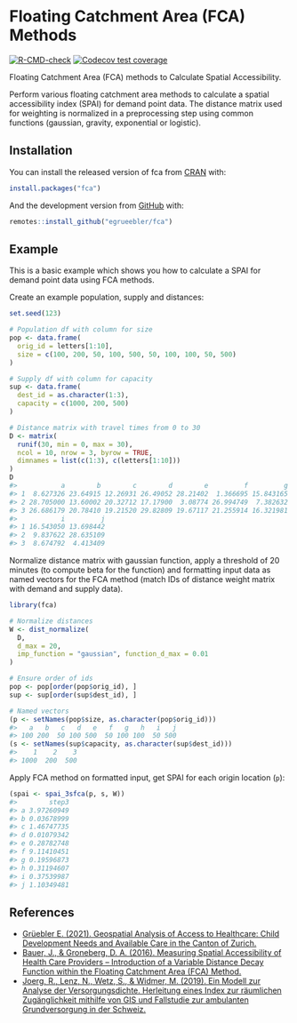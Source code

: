 
<!-- README.md is generated from README.Rmd. Please edit that file -->

# Floating Catchment Area (FCA) Methods

<!-- badges: start -->

[![R-CMD-check](https://github.com/egrueebler/fca/workflows/R-CMD-check/badge.svg)](https://github.com/egrueebler/fca/actions)
[![Codecov test
coverage](https://codecov.io/gh/egrueebler/fca/branch/main/graph/badge.svg)](https://app.codecov.io/gh/egrueebler/fca/branch/main)
<!-- badges: end -->

Floating Catchment Area (FCA) methods to Calculate Spatial
Accessibility.

Perform various floating catchment area methods to calculate a spatial
accessibility index (SPAI) for demand point data. The distance matrix
used for weighting is normalized in a preprocessing step using common
functions (gaussian, gravity, exponential or logistic).

## Installation

You can install the released version of fca from
[CRAN](https://CRAN.R-project.org) with:

``` r
install.packages("fca")
```

And the development version from
[GitHub](https://github.com/egrueebler/fca) with:

``` r
remotes::install_github("egrueebler/fca")
```

## Example

This is a basic example which shows you how to calculate a SPAI for
demand point data using FCA methods.

Create an example population, supply and distances:

``` r
set.seed(123)

# Population df with column for size
pop <- data.frame(
  orig_id = letters[1:10],
  size = c(100, 200, 50, 100, 500, 50, 100, 100, 50, 500)
)

# Supply df with column for capacity
sup <- data.frame(
  dest_id = as.character(1:3),
  capacity = c(1000, 200, 500)
)

# Distance matrix with travel times from 0 to 30
D <- matrix(
  runif(30, min = 0, max = 30),
  ncol = 10, nrow = 3, byrow = TRUE,
  dimnames = list(c(1:3), c(letters[1:10]))
)
D
#>           a        b        c        d        e         f         g         h
#> 1  8.627326 23.64915 12.26931 26.49052 28.21402  1.366695 15.843165 26.772571
#> 2 28.705000 13.60002 20.32712 17.17900  3.08774 26.994749  7.382632  1.261786
#> 3 26.686179 20.78410 19.21520 29.82809 19.67117 21.255914 16.321981 17.824261
#>           i         j
#> 1 16.543050 13.698442
#> 2  9.837622 28.635109
#> 3  8.674792  4.413409
```

Normalize distance matrix with gaussian function, apply a threshold of
20 minutes (to compute beta for the function) and formatting input data
as named vectors for the FCA method (match IDs of distance weight matrix
with demand and supply data).

``` r
library(fca)

# Normalize distances
W <- dist_normalize(
  D,
  d_max = 20,
  imp_function = "gaussian", function_d_max = 0.01
)

# Ensure order of ids
pop <- pop[order(pop$orig_id), ]
sup <- sup[order(sup$dest_id), ]

# Named vectors
(p <- setNames(pop$size, as.character(pop$orig_id)))
#>   a   b   c   d   e   f   g   h   i   j 
#> 100 200  50 100 500  50 100 100  50 500
(s <- setNames(sup$capacity, as.character(sup$dest_id)))
#>    1    2    3 
#> 1000  200  500
```

Apply FCA method on formatted input, get SPAI for each origin location
(`p`):

``` r
(spai <- spai_3sfca(p, s, W))
#>        step3
#> a 3.97260949
#> b 0.03678999
#> c 1.46747735
#> d 0.01079342
#> e 0.28782748
#> f 9.11410451
#> g 0.19596873
#> h 0.31194607
#> i 0.37539987
#> j 1.10349481
```

## References

  - [Grüebler E. (2021). Geospatial Analysis of Access to Healthcare:
    Child Development Needs and Available Care in the Canton of
    Zurich.](https://lean-gate.geo.uzh.ch/prod/typo3conf/ext/qfq/Classes/Api/download.php/mastersThesis/833)
  - [Bauer, J., & Groneberg, D. A. (2016). Measuring Spatial
    Accessibility of Health Care Providers – Introduction of a Variable
    Distance Decay Function within the Floating Catchment Area (FCA)
    Method.](https://doi.org/10.1371/journal.pone.0159148)
  - [Joerg, R., Lenz, N., Wetz, S., & Widmer, M. (2019). Ein Modell zur
    Analyse der Versorgungsdichte. Herleitung eines Index zur räumlichen
    Zugänglichkeit mithilfe von GIS und Fallstudie zur ambulanten
    Grundversorgung in der
    Schweiz.](https://www.obsan.admin.ch/de/publikationen/2019-ein-modell-zur-analyse-der-versorgungsdichte)

